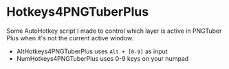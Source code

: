 # Hotkeys4PNGTuberPlus
Some AutoHotkey script I made to control which layer is active in PNGTuber Plus when it's not the current active window.
- AltHotkeys4PNGTuberPlus uses `Alt + [0-9]` as input
- NumHotkeys4PNGTuberPlus uses 0-9 keys on your numpad
